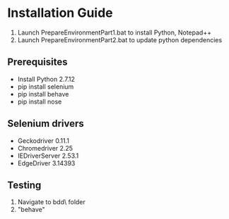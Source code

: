 # Installation Guide
1. Launch PrepareEnvironmentPart1.bat to install Python, Notepad++
2. Launch PrepareEnvironmentPart2.bat to update python dependencies

Prerequisites
------------
* Install Python 2.7.12
* pip install selenium
* pip install behave
* pip install nose

Selenium drivers
------------
* Geckodriver 0.11.1
* Chromedriver 2.25
* IEDriverServer 2.53.1
* EdgeDriver 3.14393

Testing
------------
1. Navigate to bdd\ folder
2. "behave"

